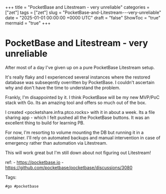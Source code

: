 +++
title = "PocketBase and Litestream - very unreliable"
categories = ["zet"]
tags = ["zet"]
slug = "PocketBase-and-Litestream---very-unreliable"
date = "2025-01-01 00:00:00 +0000 UTC"
draft = "false"
ShowToc = "true"
mermaid = "true"
+++

# PocketBase and Litestream - very unreliable

After most of a day I've given up on a pure PocketBase Litestream setup.

It's really flaky and I experienced several instances where the restored database was subseqently
overritten by PocketBase. I couldn't ascertain why and don't have the time to understand the problem.

Frankly, I'm disappointed by it. I think PocketBase will be my new MVP/PoC stack with Go. Its an amazing
tool and offers so much out of the box.

I created <pocketshare.infra.ptco.rocks> with it in about a week. Its a file sharing app - which I felt
pushed all the PocketBase buttons. It was an excellent thing to build for learning PB.

For now, I'm resorting to volume mounting the DB but running it in a container. I'll rely on 
automated backups and manual intervention in case of emergency rather than automation via Litestream.

This will work great but I'm still down about not figuring out Litestream!

ref:
    - https://pocketbase.io
    - https://github.com/pocketbase/pocketbase/discussions/3080

Tags:

    #go #pocketbase

